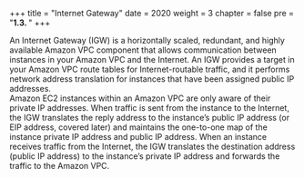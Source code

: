 +++
title = "Internet Gateway"
date = 2020
weight = 3
chapter = false
pre = "<b>1.3. </b>"
+++

An Internet Gateway (IGW) is a horizontally scaled, redundant, and highly available Amazon VPC component that allows communication between instances in your Amazon VPC and the Internet. An IGW provides a target in your Amazon VPC route tables for Internet-routable traffic, and it performs network address translation for instances that have been assigned public IP addresses.  
Amazon EC2 instances within an Amazon VPC are only aware of their private IP addresses. When traffic is sent from the instance to the Internet, the IGW translates the reply address to the instance’s public IP address (or EIP address, covered later) and maintains the one-to-one map of the instance private IP address and public IP address. When an instance receives traffic from the Internet, the IGW translates the destination address (public IP address) to the instance’s private IP address and forwards the traffic to the Amazon VPC.


